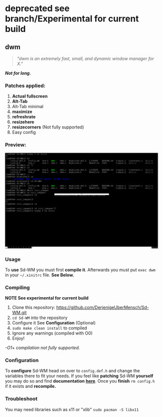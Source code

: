 # deprecated see branch/Experimental for current build




## dwm

> _"dwm is an extremely fast, small, and dynamic window manager for X."_

**_Not for long._**

### Patches applied:

1. **Actual fullscreen**
2. **Alt-Tab**
3. Alt-Tab minimal
4. **maximize**
5. **refreshrate**
6. **resizehere**
7. **resizecorners** (Not fully supported)
8. Easy config

### Preview:

![alttab](/cool_images/alt_tab.png "AltTab.")

### Usage 
To **use** Sd-WM you must first **compile it**.
Afterwards you must put `exec dwm` in your `~/.xinitrc` file. **See Below.**


### Compiling
**NOTE See experimental for current build**
1. Clone this repository: 
https://github.com/DerjenigeUberMensch/Sd-WM.git
2. `cd Sd-WM` into the repository
3. Configure it See **Configuration** (Optional)
4. `sudo make clean install` to compiled
5. Ignore any warnings (compiled with O0)
5. Enjoy!

*-O1+ compilation not fully supported.*

### Configuration
To **configure** Sd-WM head on over to `config.def.h` and change the variables there to fit your needs.
If you feel like **patching** Sd-WM **yourself** you may do so and find **documentation** **[here](https://dwm.suckless.org/customisation/)**. 
Once you **finish** `rm config.h` if it exists and **recompile.**

### Troubleshoot

You may need libraries such as x11 or "xlib" `sudo pacman -S libx11`

